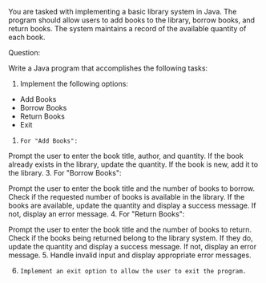 
You are tasked with implementing a basic library system in Java. The program should allow users to add books to the library, borrow books, and return books. The system maintains a record of the available quantity of each book.

Question:

Write a Java program that accomplishes the following tasks:

1. Implement the following options:

- Add Books
- Borrow Books
- Return Books
- Exit
1.     For "Add Books":

Prompt the user to enter the book title, author, and quantity.
If the book already exists in the library, update the quantity.
If the book is new, add it to the library.
3.     For "Borrow Books":

Prompt the user to enter the book title and the number of books to borrow.
Check if the requested number of books is available in the library.
If the books are available, update the quantity and display a success message.
If not, display an error message.
4.     For "Return Books":

Prompt the user to enter the book title and the number of books to return.
Check if the books being returned belong to the library system.
If they do, update the quantity and display a success message.
If not, display an error message.
5.     Handle invalid input and display appropriate error messages.

6.     Implement an exit option to allow the user to exit the program.